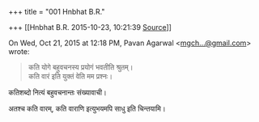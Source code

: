 +++
title = "001 Hnbhat B.R."

+++
[[Hnbhat B.R.	2015-10-23, 10:21:39 [Source](https://groups.google.com/g/samskrita/c/OWFgGRjJ8FM)]]



On Wed, Oct 21, 2015 at 12:18 PM, Pavan Agarwal \<[mgch...@gmail.com]()\> wrote:  

> कति योगे बहुवचनस्य प्रयोगं भवतीति श्रुतम्।  
> कति वारं इति युक्तं वेति मम प्रश्नः।  

  

कतिशब्दो नित्यं बहुवचनान्तः संख्यावाची।

  

अतश्च कति वारम्, कति वाराणि इत्युभयमपि साधु इति चिन्तयामि।

